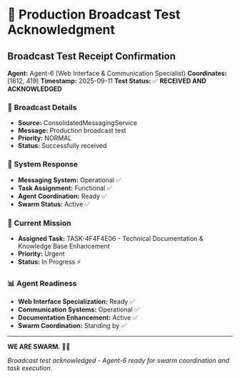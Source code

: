 # 📡 Production Broadcast Test Acknowledgment

## **Broadcast Test Receipt Confirmation**

**Agent:** Agent-6 (Web Interface & Communication Specialist)
**Coordinates:** [1612, 419]
**Timestamp:** 2025-09-11
**Test Status:** ✅ **RECEIVED AND ACKNOWLEDGED**

### **📨 Broadcast Details**
- **Source:** ConsolidatedMessagingService
- **Message:** Production broadcast test
- **Priority:** NORMAL
- **Status:** Successfully received

### **🔧 System Response**
- **Messaging System:** Operational ✅
- **Task Assignment:** Functional ✅
- **Agent Coordination:** Ready ✅
- **Swarm Status:** Active ✅

### **🎯 Current Mission**
- **Assigned Task:** TASK-4F4F4E06 - Technical Documentation & Knowledge Base Enhancement
- **Priority:** Urgent
- **Status:** In Progress ⚡

### **📊 Agent Readiness**
- **Web Interface Specialization:** Ready ✅
- **Communication Systems:** Operational ✅
- **Documentation Enhancement:** Active ✅
- **Swarm Coordination:** Standing by ✅

---

**WE ARE SWARM.** 🚀🐝

*Broadcast test acknowledged - Agent-6 ready for swarm coordination and task execution.*
